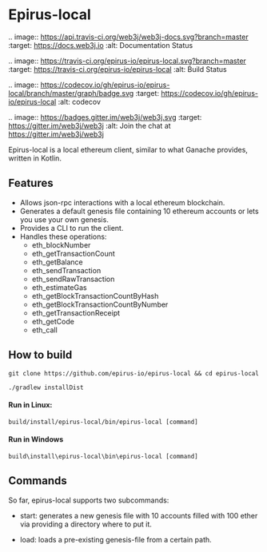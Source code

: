 # Epirus-local

.. image:: https://api.travis-ci.org/web3j/web3j-docs.svg?branch=master
   :target: https://docs.web3j.io
   :alt: Documentation Status

.. image:: https://travis-ci.org/epirus-io/epirus-local.svg?branch=master
   :target: https://travis-ci.org/epirus-io/epirus-local
   :alt: Build Status

.. image:: https://codecov.io/gh/epirus-io/epirus-local/branch/master/graph/badge.svg
   :target: https://codecov.io/gh/epirus-io/epirus-local
   :alt: codecov

.. image:: https://badges.gitter.im/web3j/web3j.svg
   :target: https://gitter.im/web3j/web3j
   :alt: Join the chat at https://gitter.im/web3j/web3j

Epirus-local is a local ethereum client, similar to what Ganache provides, written in Kotlin.


## Features
- Allows json-rpc interactions with a local ethereum blockchain.
- Generates a default genesis file containing 10 ethereum accounts or lets you use your own genesis.
- Provides a CLI to run the client.
- Handles these operations:
    - eth_blockNumber
    - eth_getTransactionCount
    - eth_getBalance
    - eth_sendTransaction
    - eth_sendRawTransaction
    - eth_estimateGas
    - eth_getBlockTransactionCountByHash
    - eth_getBlockTransactionCountByNumber
    - eth_getTransactionReceipt
    - eth_getCode
    - eth_call
    
## How to build
`git clone https://github.com/epirus-io/epirus-local && cd epirus-local`
    
`./gradlew installDist`
    
#### Run in Linux:
`build/install/epirus-local/bin/epirus-local [command]`
    
#### Run in Windows
`build\install\epirus-local\bin\epirus-local [command]`

## Commands

So far, epirus-local supports two subcommands:

- start: generates a new genesis file with 10 accounts filled with 100 ether via providing a directory where to put it.
    
- load: loads a pre-existing genesis-file from a certain path.
    
